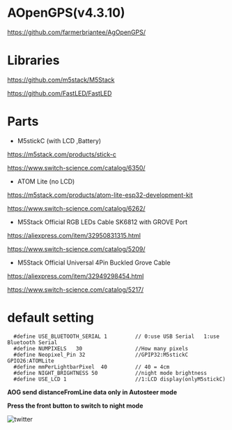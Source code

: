 # AOpenGPS(v4.3.10)
https://github.com/farmerbriantee/AgOpenGPS/

# Libraries

https://github.com/m5stack/M5Stack

https://github.com/FastLED/FastLED

# Parts

- M5stickC (with LCD ,Battery)

https://m5stack.com/products/stick-c

https://www.switch-science.com/catalog/6350/

- ATOM Lite (no LCD)

https://m5stack.com/products/atom-lite-esp32-development-kit

https://www.switch-science.com/catalog/6262/

- M5Stack Official RGB LEDs Cable SK6812 with GROVE Port 

https://aliexpress.com/item/32950831315.html

https://www.switch-science.com/catalog/5209/


- M5Stack Official Universal 4Pin Buckled Grove Cable 

https://aliexpress.com/item/32949298454.html

https://www.switch-science.com/catalog/5217/

# default setting
```
  #define USE_BLUETOOTH_SERIAL 1         // 0:use USB Serial   1:use Bluetooth Serial
  #define NUMPIXELS   30                 //How many pixels
  #define Neopixel_Pin 32                //GPIP32:M5stickC  GPIO26:ATOMLite
  #define mmPerLightbarPixel  40         // 40 = 4cm
  #define NIGHT_BRIGHTNESS 50            //night mode brightness
  #define USE_LCD 1                      //1:LCD display(onlyM5stickC)
```

**AOG send distanceFromLine data only in Autosteer mode**

**Press the front button to switch to night mode**

![twitter](https://twitter.com/mnlt18/status/1281016090550652928) 
